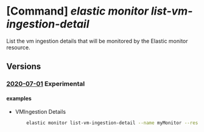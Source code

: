 # [Command] _elastic monitor list-vm-ingestion-detail_

List the vm ingestion details that will be monitored by the Elastic monitor resource.

## Versions

### [2020-07-01](/Resources/mgmt-plane/L3N1YnNjcmlwdGlvbnMve30vcmVzb3VyY2Vncm91cHMve30vcHJvdmlkZXJzL21pY3Jvc29mdC5lbGFzdGljL21vbml0b3JzL3t9L3ZtaW5nZXN0aW9uZGV0YWlscw==/2020-07-01.xml) **Experimental**

<!-- mgmt-plane /subscriptions/{}/resourcegroups/{}/providers/microsoft.elastic/monitors/{}/vmingestiondetails 2020-07-01 -->

#### examples

- VMIngestion Details
    ```bash
        elastic monitor list-vm-ingestion-detail --name myMonitor --resource-group myResourceGroup
    ```
